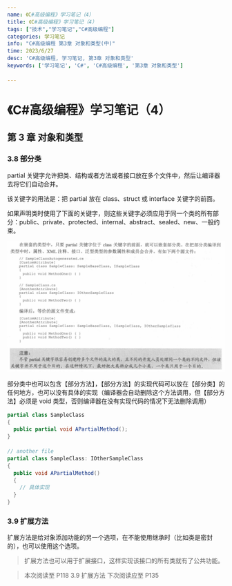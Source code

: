 ```yaml
---
name: 《C#高级编程》学习笔记（4）
title: 《C#高级编程》学习笔记（4）
tags: ["技术","学习笔记","C#高级编程"]
categories: 学习笔记
info: "C#高级编程 第3章 对象和类型(中)"
time: 2023/6/27
desc: 'C#高级编程, 学习笔记, 第3章 对象和类型'
keywords: ['学习笔记', 'C#', 'C#高级编程', '第3章 对象和类型']

---
```


#  《C#高级编程》学习笔记（4）

## 第 3 章 对象和类型

### 3.8 部分类

partial 关键字允许把类、结构或者方法或者接口放在多个文件中，然后让编译器去将它们自动合并。

该关键字的用法是：把 partial 放在 class、struct 或 interface 关键字的前面。

如果声明类时使用了下面的关键字，则这些关键字必须应用于同一个类的所有部分：public、private、protected、internal、abstract、sealed、new、一般约束。

![3-9.png](./images/3-9.png)



部分类中也可以包含【部分方法】，【部分方法】的实现代码可以放在【部分类】的任何地方，也可以没有具体的实现（编译器会自动删除这个方法调用，但【部分方法】必须是 void 类型，否则编译器在没有实现代码的情况下无法删除调用）

```c#
partial class SampleClass
{
  public partial void APartialMethod();
}

// another file
partial class SampleClass: IOtherSampleClass
{
  public void APartialMethod()
  {
    // 具体实现
  }
}
```

### 3.9 扩展方法

扩展方法是给对象添加功能的另一个选项，在不能使用继承时（比如类是密封的），也可以使用这个选项。

> 扩展方法也可以用于扩展接口，这样实现该接口的所有类就有了公共功能。









> 本次阅读至 P118  3.9 扩展方法 下次阅读应至 P135

